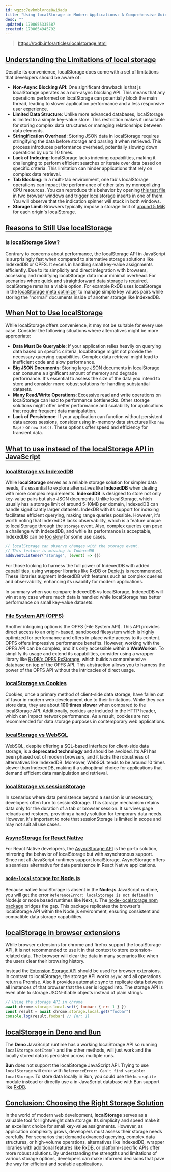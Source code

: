 ```yaml
---
id: wgzzc7evkmblvrqe8wi9adu
title: "Using localStorage in Modern Applications: A Comprehensive Guide"
desc: ""
updated: 1708655335587
created: 1708654945792
---
```


> https://rxdb.info/articles/localstorage.html

## ​[Understanding the Limitations of local storage](https://rxdb.info/articles/localstorage.html#understanding-the-limitations-of-local-storage)

Despite its convenience, localStorage does come with a set of limitations that developers should be aware of:

- **Non-Async Blocking API**: One significant drawback is that js localStorage operates as a non-async blocking API. This means that any operations performed on localStorage can potentially block the main thread, leading to slower application performance and a less responsive user experience.
- **Limited Data Structure**: Unlike more advanced databases, localStorage is limited to a simple key-value store. This restriction makes it unsuitable for storing complex data structures or managing relationships between data elements.
- **Stringification Overhead**: Storing JSON data in localStorage requires stringifying the data before storage and parsing it when retrieved. This process introduces performance overhead, potentially slowing down operations by up to 10 times.
- **Lack of Indexing**: localStorage lacks indexing capabilities, making it challenging to perform efficient searches or iterate over data based on specific criteria. This limitation can hinder applications that rely on complex data retrieval.
- **Tab Blocking**: In a multi-tab environment, one tab's localStorage operations can impact the performance of other tabs by monopolizing CPU resources. You can reproduce this behavior by opening [this test file](https://pubkey.github.io/client-side-databases/database-comparison/index.html) in two browser windows and trigger localstorage inserts in one of them. You will observe that the indication spinner will stuck in both windows.
- **Storage Limit**: Browsers typically impose a storage limit of [around 5 MiB](https://developer.mozilla.org/en-US/docs/Web/API/Storage_API/Storage_quotas_and_eviction_criteria#web_storage) for each origin's localStorage.

## [Reasons to Still Use localStorage​](https://rxdb.info/articles/localstorage.html#reasons-to-still-use-localstorage)

### [Is localStorage Slow?​](https://rxdb.info/articles/localstorage.html#is-localstorage-slow)

Contrary to concerns about performance, the localStorage API in JavaScript is surprisingly fast when compared to alternative storage solutions like IndexedDB or OPFS. It excels in handling small key-value assignments efficiently. Due to its simplicity and direct integration with browsers, accessing and modifying localStorage data incur minimal overhead. For scenarios where quick and straightforward data storage is required, localStorage remains a viable option. For example RxDB uses localStorage in the [localStorage meta optimizer](https://rxdb.info/rx-storage-localstorage-meta-optimizer.html) to manage simple key values pairs while storing the "normal" documents inside of another storage like IndexedDB.

## [When Not to Use localStorage​](https://rxdb.info/articles/localstorage.html#when-not-to-use-localstorage)

While localStorage offers convenience, it may not be suitable for every use case. Consider the following situations where alternatives might be more appropriate:

- **Data Must Be Queryable**: If your application relies heavily on querying data based on specific criteria, localStorage might not provide the necessary querying capabilities. Complex data retrieval might lead to inefficient code and slow performance.
- **Big JSON Documents**: Storing large JSON documents in localStorage can consume a significant amount of memory and degrade performance. It's essential to assess the size of the data you intend to store and consider more robust solutions for handling substantial datasets.
- **Many Read/Write Operations**: Excessive read and write operations on localStorage can lead to performance bottlenecks. Other storage solutions might offer better performance and scalability for applications that require frequent data manipulation.
- **Lack of Persistence**: If your application can function without persistent data across sessions, consider using in-memory data structures like `new Map()` or `new Set()`. These options offer speed and efficiency for transient data.

## [What to use instead of the localStorage API in JavaScript](https://rxdb.info/articles/localstorage.html#what-to-use-instead-of-the-localstorage-api-in-javascript)

### [localStorage vs IndexedDB​](https://rxdb.info/articles/localstorage.html#localstorage-vs-indexeddb)

While **localStorage** serves as a reliable storage solution for simpler data needs, it's essential to explore alternatives like **IndexedDB** when dealing with more complex requirements. **IndexedDB** is designed to store not only key-value pairs but also JSON documents. Unlike localStorage, which usually has a storage limit of around 5-10MB per domain, IndexedDB can handle significantly larger datasets. IndexDB with its support for indexing facilitates efficient querying, making range queries possible. However, it's worth noting that IndexedDB lacks observability, which is a feature unique to localStorage through the `storage` event. Also, complex queries can pose a challenge with IndexedDB, and while its performance is acceptable, IndexedDB can be [too slow](https://rxdb.info/slow-indexeddb.html) for some use cases.

```js
// localStorage can observe changes with the storage event.
// This feature is missing in IndexedDB
addEventListener("storage", (event) => {})
```

For those looking to harness the full power of IndexedDB with added capabilities, using wrapper libraries like [RxDB](https://rxdb.info/) or [Dexie.js](https://rxdb.info/rx-storage-dexie.html) is recommended. These libraries augment IndexedDB with features such as complex queries and observability, enhancing its usability for modern applications.

In summary when you compare IndexedDB vs localStorage, IndexedDB will win at any case where much data is handled while localStorage has better performance on small key-value datasets.

### [File System API (OPFS)​](https://rxdb.info/articles/localstorage.html#file-system-api-opfs)

Another intriguing option is the OPFS (File System API). This API provides direct access to an origin-based, sandboxed filesystem which is highly optimized for performance and offers in-place write access to its content. OPFS offers impressive performance benefits. However, working with the OPFS API can be complex, and it's only accessible within a **WebWorker**. To simplify its usage and extend its capabilities, consider using a wrapper library like [RxDB's OPFS RxStorage](https://rxdb.info/rx-storage-opfs.html), which builds a comprehensive database on top of the OPFS API. This abstraction allows you to harness the power of the OPFS API without the intricacies of direct usage.

### [localStorage vs Cookies](https://rxdb.info/articles/localstorage.html#localstorage-vs-cookies)

Cookies, once a primary method of client-side data storage, have fallen out of favor in modern web development due to their limitations. While they can store data, they are about **100 times slower** when compared to the localStorage API. Additionally, cookies are included in the HTTP header, which can impact network performance. As a result, cookies are not recommended for data storage purposes in contemporary web applications.

### [localStorage vs WebSQL​](https://rxdb.info/articles/localstorage.html#localstorage-vs-websql)

WebSQL, despite offering a SQL-based interface for client-side data storage, is a **deprecated technology** and should be avoided. Its API has been phased out of modern browsers, and it lacks the robustness of alternatives like IndexedDB. Moreover, WebSQL tends to be around 10 times slower than IndexedDB, making it a suboptimal choice for applications that demand efficient data manipulation and retrieval.

### [localStorage vs sessionStorage](https://rxdb.info/articles/localstorage.html#localstorage-vs-sessionstorage)

In scenarios where data persistence beyond a session is unnecessary, developers often turn to sessionStorage. This storage mechanism retains data only for the duration of a tab or browser session. It survives page reloads and restores, providing a handy solution for temporary data needs. However, it's important to note that sessionStorage is limited in scope and may not suit all use cases.

### [AsyncStorage for React Native​](https://rxdb.info/articles/localstorage.html#asyncstorage-for-react-native)

For React Native developers, the [AsyncStorage API](https://reactnative.dev/docs/asyncstorage) is the go-to solution, mirroring the behavior of localStorage but with asynchronous support. Since not all JavaScript runtimes support localStorage, AsyncStorage offers a seamless alternative for data persistence in React Native applications.

### [`node-localstorage` for Node.js​](https://rxdb.info/articles/localstorage.html#node-localstorage-for-nodejs)

Because native localStorage is absent in the **Node.js** JavaScript runtime, you will get the error `ReferenceError: localStorage is not defined` in Node.js or node based runtimes like Next.js. The [node-localstorage npm package](https://github.com/lmaccherone/node-localstorage) bridges the gap. This package replicates the browser's localStorage API within the Node.js environment, ensuring consistent and compatible data storage capabilities.

## [localStorage in browser extensions​](https://rxdb.info/articles/localstorage.html#localstorage-in-browser-extensions)

While browser extensions for chrome and firefox support the localStorage API, it is not recommended to use it in that context to store extension-related data. The browser will clear the data in many scenarios like when the users clear their browsing history.

Instead the [Extension Storage API](https://developer.mozilla.org/en-US/docs/Mozilla/Add-ons/WebExtensions/API/storage#properties) should be used for browser extensions. In contrast to localStorage, the storage API works `async` and all operations return a Promise. Also it provides automatic sync to replicate data between all instances of that browser that the user is logged into. The storage API is even able to storage JSON-ifiable objects instead of plain strings.

```js
// Using the storage API in chrome
await chrome.storage.local.set({ foobar: { nr: 1 } })
const result = await chrome.storage.local.get("foobar")
console.log(result.foobar) // {nr: 1}
```

## [localStorage in Deno and Bun](https://rxdb.info/articles/localstorage.html#localstorage-in-deno-and-bun)

The **Deno** JavaScript runtime has a working localStorage API so running `localStorage.setItem()` and the other methods, will just work and the locally stored data is persisted across multiple runs.

**Bun** does not support the localStorage JavaScript API. Trying to use `localStorage` will error with `ReferenceError: Can't find variable: localStorage`. To store data locally in Bun, you could use the `bun:sqlite` module instead or directly use a in-JavaScript database with Bun support like [RxDB](https://rxdb.info/).

## [Conclusion: Choosing the Right Storage Solution​](https://rxdb.info/articles/localstorage.html#conclusion-choosing-the-right-storage-solution)

In the world of modern web development, **localStorage** serves as a valuable tool for lightweight data storage. Its simplicity and speed make it an excellent choice for small key-value assignments. However, as application complexity grows, developers must assess their storage needs carefully. For scenarios that demand advanced querying, complex data structures, or high-volume operations, alternatives like IndexedDB, wrapper libraries with additional features like [RxDB](https://rxdb.info/), or platform-specific APIs offer more robust solutions. By understanding the strengths and limitations of various storage options, developers can make informed decisions that pave the way for efficient and scalable applications.
